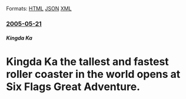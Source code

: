 
Formats: [HTML](/news/2005/05/21/kingda-ka-the-tallest-and-fastest-roller-coaster-in-the-world-opens-at-six-flags-great-adventure.html)  [JSON](/news/2005/05/21/kingda-ka-the-tallest-and-fastest-roller-coaster-in-the-world-opens-at-six-flags-great-adventure.json)  [XML](/news/2005/05/21/kingda-ka-the-tallest-and-fastest-roller-coaster-in-the-world-opens-at-six-flags-great-adventure.xml)  

### [2005-05-21](/news/2005/05/21/index.md)

##### Kingda Ka
#  Kingda Ka the tallest and fastest roller coaster in the world opens at Six Flags Great Adventure.



